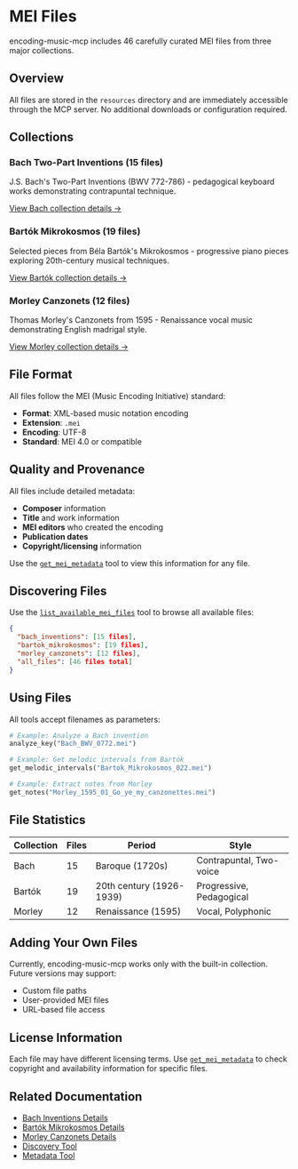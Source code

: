 # MEI Files

encoding-music-mcp includes 46 carefully curated MEI files from three major collections.

## Overview

All files are stored in the `resources` directory and are immediately accessible through the MCP server. No additional downloads or configuration required.

## Collections

### Bach Two-Part Inventions (15 files)

J.S. Bach's Two-Part Inventions (BWV 772-786) - pedagogical keyboard works demonstrating contrapuntal technique.

[View Bach collection details →](bach.md)

### Bartók Mikrokosmos (19 files)

Selected pieces from Béla Bartók's Mikrokosmos - progressive piano pieces exploring 20th-century musical techniques.

[View Bartók collection details →](bartok.md)

### Morley Canzonets (12 files)

Thomas Morley's Canzonets from 1595 - Renaissance vocal music demonstrating English madrigal style.

[View Morley collection details →](morley.md)

## File Format

All files follow the MEI (Music Encoding Initiative) standard:

- **Format**: XML-based music notation encoding
- **Extension**: `.mei`
- **Encoding**: UTF-8
- **Standard**: MEI 4.0 or compatible

## Quality and Provenance

All files include detailed metadata:

- **Composer** information
- **Title** and work information
- **MEI editors** who created the encoding
- **Publication dates**
- **Copyright/licensing** information

Use the [`get_mei_metadata`](../tools/metadata.md) tool to view this information for any file.

## Discovering Files

Use the [`list_available_mei_files`](../tools/discovery.md) tool to browse all available files:

```json
{
  "bach_inventions": [15 files],
  "bartok_mikrokosmos": [19 files],
  "morley_canzonets": [12 files],
  "all_files": [46 files total]
}
```

## Using Files

All tools accept filenames as parameters:

```python
# Example: Analyze a Bach invention
analyze_key("Bach_BWV_0772.mei")

# Example: Get melodic intervals from Bartók
get_melodic_intervals("Bartok_Mikrokosmos_022.mei")

# Example: Extract notes from Morley
get_notes("Morley_1595_01_Go_ye_my_canzonettes.mei")
```

## File Statistics

| Collection | Files | Period | Style |
|-----------|-------|--------|-------|
| Bach | 15 | Baroque (1720s) | Contrapuntal, Two-voice |
| Bartók | 19 | 20th century (1926-1939) | Progressive, Pedagogical |
| Morley | 12 | Renaissance (1595) | Vocal, Polyphonic |

## Adding Your Own Files

Currently, encoding-music-mcp works only with the built-in collection. Future versions may support:

- Custom file paths
- User-provided MEI files
- URL-based file access

## License Information

Each file may have different licensing terms. Use [`get_mei_metadata`](../tools/metadata.md) to check copyright and availability information for specific files.

## Related Documentation

- [Bach Inventions Details](bach.md)
- [Bartók Mikrokosmos Details](bartok.md)
- [Morley Canzonets Details](morley.md)
- [Discovery Tool](../tools/discovery.md)
- [Metadata Tool](../tools/metadata.md)
